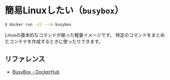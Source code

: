 # 簡易Linuxしたい（``busybox``）

```bash
$ docker run -it --rm busybox
```

Linuxの基本的なコマンドが揃った軽量イメージです。
特定のコマンドをまとめたコンテナを作成するときに使ったりできます。


## リファレンス

- [BusyBox - DockerHub](https://hub.docker.com/_/busybox)
